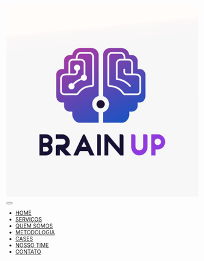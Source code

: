 <!-- aqui é onde teremos a nav-bar do projeto  -->

<body>
    <nav class="navbar navbar-expand-lg fixed-top bg-primary-color" id="navbar">
        <div class="container py-3">
            <a class="navbar-brand" href="#">
                <img src="img/logo2.png" alt="BrainUp" />
            </a>
            <button class="navbar-toggler"
                    type="button"
                    data-bs-toggle="collapse"
                    data-bs-target="#navbar-items"
                    aria-controls="navbar-items"
                    aria-expanded="false"
                    aria-label="Toggle navigation">
                <i class="bi bi-list"></i>
            </button>
            <div class="collapse navbar-collapse" id="navbar-items">
                <ul class="navbar-nav me-auto mb-2 mb-lg-0">
                    <li class="nav-item">
                        <a class="nav-link active" aria-current="page" href="#">HOME</a>
                    </li>
                    <li class="nav-item">
                        <a class="nav-link" href="#">SERVIÇOS</a>
                    </li>
                    <li class="nav-item">
                        <a class="nav-link" href="#">QUEM SOMOS</a>
                    </li>
                    <li class="nav-item">
                        <a class="nav-link" href="#">METODOLOGIA</a>
                    </li>
                    <li class="nav-item">
                        <a class="nav-link" href="#">CASES</a>
                    </li>
                    <li class="nav-item">
                        <a class="nav-link" href="#">NOSSO TIME</a>
                    </li>
                    <li class="nav-item">
                        <a class="nav-link" href="#">CONTATO</a>
                    </li>
                </ul>
            </div>
        </div>
    </nav>
    </body>